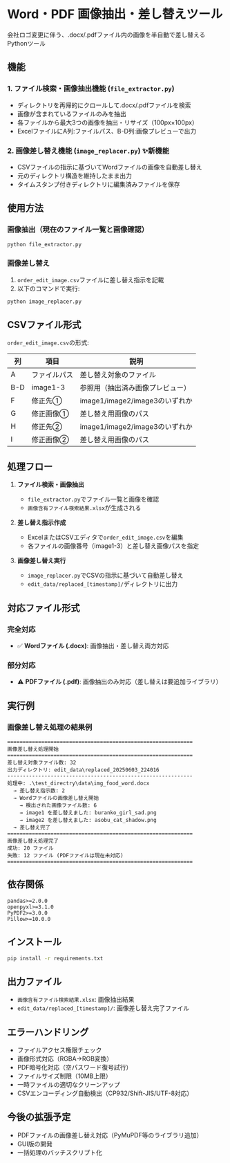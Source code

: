 # Word・PDF 画像抽出・差し替えツール

会社ロゴ変更に伴う、.docx/.pdfファイル内の画像を半自動で差し替えるPythonツール

## 機能

### 1. ファイル検索・画像抽出機能 (`file_extractor.py`)

- ディレクトリを再帰的にクロールして.docx/.pdfファイルを検索
- 画像が含まれているファイルのみを抽出
- 各ファイルから最大3つの画像を抽出・リサイズ（100px×100px）
- ExcelファイルにA列:ファイルパス、B-D列:画像プレビューで出力

### 2. 画像差し替え機能 (`image_replacer.py`) ✨新機能

- CSVファイルの指示に基づいてWordファイルの画像を自動差し替え
- 元のディレクトリ構造を維持したまま出力
- タイムスタンプ付きディレクトリに編集済みファイルを保存

## 使用方法

### 画像抽出（現在のファイル一覧と画像確認）

```bash
python file_extractor.py
```

### 画像差し替え

1. `order_edit_image.csv`ファイルに差し替え指示を記載
2. 以下のコマンドで実行:

```bash
python image_replacer.py
```

## CSVファイル形式

`order_edit_image.csv`の形式:

| 列 | 項目 | 説明 |
|---|------|------|
| A | ファイルパス | 差し替え対象のファイル |
| B-D | image1-3 | 参照用（抽出済み画像プレビュー） |
| F | 修正先① | image1/image2/image3のいずれか |
| G | 修正画像① | 差し替え用画像のパス |
| H | 修正先② | image1/image2/image3のいずれか |
| I | 修正画像② | 差し替え用画像のパス |

## 処理フロー

1. **ファイル検索・画像抽出**
   - `file_extractor.py`でファイル一覧と画像を確認
   - `画像含有ファイル検索結果.xlsx`が生成される

2. **差し替え指示作成**
   - ExcelまたはCSVエディタで`order_edit_image.csv`を編集
   - 各ファイルの画像番号（image1-3）と差し替え画像パスを指定

3. **画像差し替え実行**
   - `image_replacer.py`でCSVの指示に基づいて自動差し替え
   - `edit_data/replaced_[timestamp]/`ディレクトリに出力

## 対応ファイル形式

### 完全対応
- ✅ **Wordファイル (.docx)**: 画像抽出・差し替え両方対応

### 部分対応  
- ⚠️ **PDFファイル (.pdf)**: 画像抽出のみ対応（差し替えは要追加ライブラリ）

## 実行例

### 画像差し替え処理の結果例

```
============================================================
画像差し替え処理開始
============================================================
差し替え対象ファイル数: 32
出力ディレクトリ: edit_data\replaced_20250603_224016
------------------------------------------------------------
処理中: .\test_directry\data\img_food_word.docx
  → 差し替え指示数: 2
  → Wordファイルの画像差し替え開始
    → 検出された画像ファイル数: 6
    → image1 を差し替えました: buranko_girl_sad.png
    → image2 を差し替えました: asobu_cat_shadow.png
  → 差し替え完了
============================================================
画像差し替え処理完了
成功: 20 ファイル
失敗: 12 ファイル (PDFファイルは現在未対応)
============================================================
```

## 依存関係

```
pandas>=2.0.0
openpyxl>=3.1.0
PyPDF2>=3.0.0
Pillow>=10.0.0
```

## インストール

```bash
pip install -r requirements.txt
```

## 出力ファイル

- `画像含有ファイル検索結果.xlsx`: 画像抽出結果
- `edit_data/replaced_[timestamp]/`: 画像差し替え完了ファイル

## エラーハンドリング

- ファイルアクセス権限チェック
- 画像形式対応（RGBA→RGB変換）
- PDF暗号化対応（空パスワード復号試行）
- ファイルサイズ制限（10MB上限）
- 一時ファイルの適切なクリーンアップ
- CSVエンコーディング自動検出（CP932/Shift-JIS/UTF-8対応）

## 今後の拡張予定

- PDFファイルの画像差し替え対応（PyMuPDF等のライブラリ追加）
- GUI版の開発
- 一括処理のバッチスクリプト化 